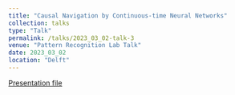 ```yaml
---
title: "Causal Navigation by Continuous-time Neural Networks"
collection: talks
type: "Talk"
permalink: /talks/2023_03_02-talk-3
venue: "Pattern Recognition Lab Talk"
date: 2023_03_02
location: "Delft"
---
```


[Presentation file](https://mahdinaderi.com/files/2023_03_02.pdf)

